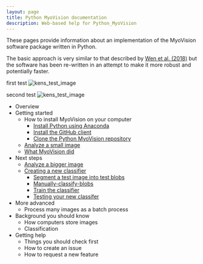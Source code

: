 ```yaml
---
layout: page
title: Python MyoVision documentation
description: Web-based help for Python_MyoVision
---
```


These pages provide information about an implementation of the MyoVision software package written in Python.

The basic approach is very similar to that described by [Wen et al. (2018)](https://www.physiology.org/doi/full/10.1152/japplphysiol.00762.2017) but the software has been re-written in an attempt to make it more robust and potentially faster.

first test
![kens_test_image](assets/analyze-a-small-image/clean_overlay.png)

second test
![kens_test_image](pages/clean_overlay.png)

+ Overview
+ Getting started
  + How to install MyoVision on your computer
    + [Install Python using Anaconda](pages/install-python-using-anaconda.html)
    + [Install the GitHub client](pages/install-the-github-client.html)
    + [Clone the Python MyoVision repository](pages/clone-the-python-myovision-repository)
  + [Analyze a small image](pages/analyze-a-small-image/analyze-a-small-image.html)
  + [What MyoVision did](What-MyoVision-did)
+ Next steps
  + [Analyze a bigger image](Analyze-a-bigger-image)
  + [Creating a new classifier](Creating-a-new-classifier)
    + [Segment a test image into test blobs](Segment-a-test-image-into-test-blobs)
    + [Manually-classify-blobs](Manually-classify-blobs)
    + [Train the classifier](Train-the-classifier)
    + [Testing your new classifer](Testing-your-new-classifier)
+ More advanced
  + Process many images as a batch process
+ Background you should know
  + How computers store images
  + Classification
+ Getting help
  + Things you should check first
  + How to create an issue
  + How to request a new feature
